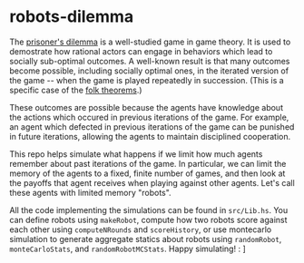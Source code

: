 # robots-dilemma
The [prisoner's dilemma](https://en.wikipedia.org/wiki/Prisoner%27s_dilemma) is a well-studied game in game theory. It is used to demostrate how rational actors can engage in behaviors which lead to socially sub-optimal outcomes. A well-known result is that many outcomes become possible, including socially optimal ones, in the iterated version of the game -- when the game is played repeatedly in succession. (This is a specific case of the [folk theorems](https://en.wikipedia.org/wiki/Folk_theorem_(game_theory)).)

These outcomes are possible because the agents have knowledge about the actions which occured in previous iterations of the game. For example, an agent which defected in previous iterations of the game can be punished in future iterations, allowing the agents to maintain disciplined cooperation.

This repo helps simulate what happens if we limit how much agents remember about past iterations of the game. In particular, we can limit the memory of the agents to a fixed, finite number of games, and then look at the payoffs that agent receives when playing against other agents. Let's call these agents with limited memory "robots". 

All the code implementing the simulations can be found in `src/Lib.hs`. You can define robots using `makeRobot`, compute how two robots score against each other using `computeNRounds` and `scoreHistory`, or use montecarlo simulation to generate aggregate statics about robots using `randomRobot`, `monteCarloStats`, and `randomRobotMCStats`. Happy simulating! : ]